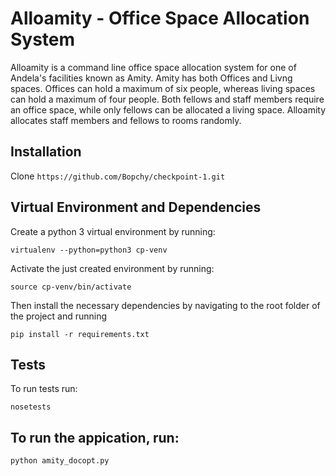 # Alloamity - Office Space Allocation System

Alloamity is a command line office space allocation system for one of Andela's facilities known as Amity. Amity has both Offices and Livng spaces. Offices can hold a maximum of six people, whereas living spaces can hold a maximum of four people. Both fellows and staff members require an office space, while only fellows can be allocated a living space. Alloamity allocates staff members and fellows to rooms randomly.  

## Installation

Clone `https://github.com/Bopchy/checkpoint-1.git`

## Virtual Environment and Dependencies 

Create a python 3 virtual environment by running:
	
	virtualenv --python=python3 cp-venv

Activate the just created environment by running: 
	
	source cp-venv/bin/activate

Then install the necessary dependencies by navigating to the root folder of the project and running 
	
	pip install -r requirements.txt

## Tests

To run tests run:

	nosetests

## To run the appication, run:

	python amity_docopt.py

